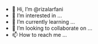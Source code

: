 - 👋 Hi, I’m @rizalarfani
- 👀 I’m interested in ...
- 🌱 I’m currently learning ...
- 💞️ I’m looking to collaborate on ...
- 📫 How to reach me ...

<!---
rizalarfani/rizalarfani is a ✨ special ✨ repository because its `README.md` (this file) appears on your GitHub profile.
You can click the Preview link to take a look at your changes.
--->
